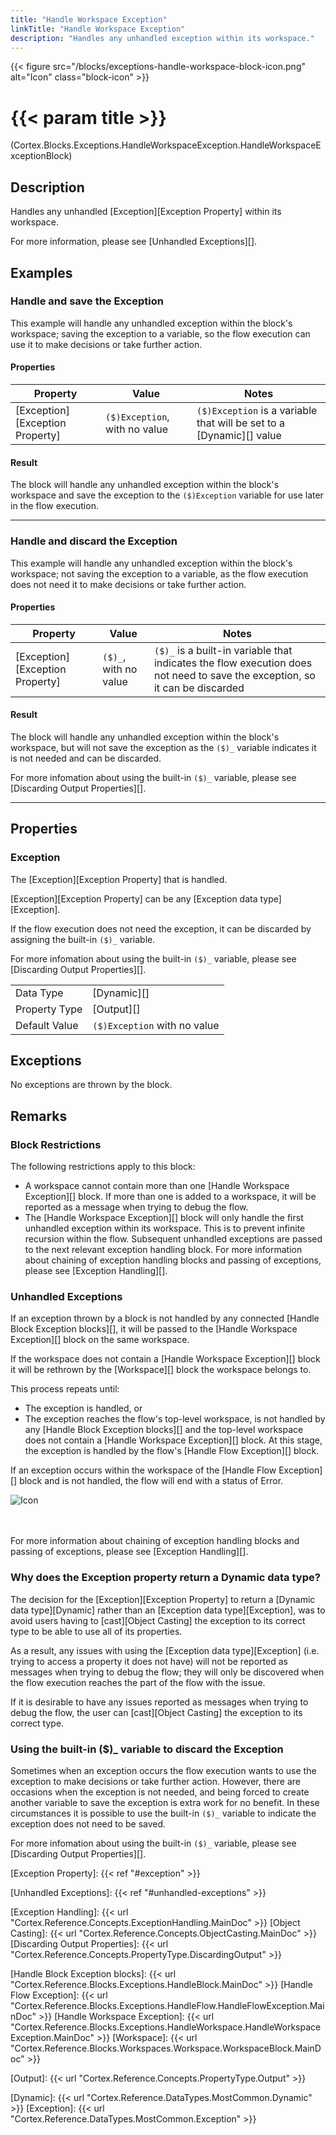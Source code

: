 ```yaml
---
title: "Handle Workspace Exception"
linkTitle: "Handle Workspace Exception"
description: "Handles any unhandled exception within its workspace."
---
```


{{< figure src="/blocks/exceptions-handle-workspace-block-icon.png" alt="Icon" class="block-icon" >}}

# {{< param title >}}

<p class="namespace">(Cortex.Blocks.Exceptions.HandleWorkspaceException.HandleWorkspaceExceptionBlock)</p>

## Description

Handles any unhandled [Exception][Exception Property] within its workspace.

For more information, please see [Unhandled Exceptions][].

## Examples

### Handle and save the Exception

This example will handle any unhandled exception within the block's workspace; saving the exception to a variable, so the flow execution can use it to make decisions or take further action.

#### Properties

| Property           | Value                     | Notes                                    |
|--------------------|---------------------------|------------------------------------------|
| [Exception][Exception Property] | `($)Exception`, with no value | `($)Exception` is a variable that will be set to a [Dynamic][] value |

#### Result

The block will handle any unhandled exception within the block's workspace and save the exception to the `($)Exception` variable for use later in the flow execution.

***

### Handle and discard the Exception

This example will handle any unhandled exception within the block's workspace; not saving the exception to a variable, as the flow execution does not need it to make decisions or take further action.

#### Properties

| Property           | Value                     | Notes                                    |
|--------------------|---------------------------|------------------------------------------|
| [Exception][Exception Property] | `($)_`, with no value | `($)_` is a built-in variable that indicates the flow execution does not need to save the exception, so it can be discarded |

#### Result

The block will handle any unhandled exception within the block's workspace, but will not save the exception as the `($)_` variable indicates it is not needed and can be discarded.

For more infomation about using the built-in `($)_` variable, please see [Discarding Output Properties][].

***

## Properties

### Exception

The [Exception][Exception Property] that is handled.

[Exception][Exception Property] can be any [Exception data type][Exception].

If the flow execution does not need the exception, it can be discarded by assigning the built-in `($)_` variable.

For more infomation about using the built-in `($)_` variable, please see [Discarding Output Properties][].

| | |
|--------------------|---------------------------|
| Data Type | [Dynamic][] |
| Property Type | [Output][] |
| Default Value | `($)Exception` with no value |

## Exceptions

No exceptions are thrown by the block.

## Remarks

### Block Restrictions

The following restrictions apply to this block:

* A workspace cannot contain more than one [Handle Workspace Exception][] block. If more than one is added to a workspace, it will be reported as a message when trying to debug the flow.
* The [Handle Workspace Exception][] block will only handle the first unhandled exception within its workspace. This is to prevent infinite recursion within the flow. Subsequent unhandled exceptions are passed to the next relevant exception handling block. For more information about chaining of exception handling blocks and passing of exceptions, please see [Exception Handling][].

### Unhandled Exceptions

If an exception thrown by a block is not handled by any connected [Handle Block Exception blocks][], it will be passed to the [Handle Workspace Exception][] block on the same workspace.

If the workspace does not contain a [Handle Workspace Exception][] block it will be rethrown by the [Workspace][] block the workspace belongs to.

This process repeats until:

* The exception is handled, or
* The exception reaches the flow's top-level workspace, is not handled by any [Handle Block Exception blocks][] and the top-level workspace does not contain a [Handle Workspace Exception][] block. At this stage, the exception is handled by the flow's [Handle Flow Exception][] block.

If an exception occurs within the workspace of the [Handle Flow Exception][] block and is not handled, the flow will end with a status of Error.

![Icon](/images/flow-error-status.png)<br/><br/><br/>

For more information about chaining of exception handling blocks and passing of exceptions, please see [Exception Handling][].

### Why does the Exception property return a Dynamic data type?

The decision for the [Exception][Exception Property] to return a [Dynamic data type][Dynamic] rather than an [Exception data type][Exception], was to avoid users having to [cast][Object Casting] the exception to its correct type to be able to use all of its properties.

As a result, any issues with using the [Exception data type][Exception] (i.e. trying to access a property it does not have) will not be reported as messages when trying to debug the flow; they will only be discovered when the flow execution reaches the part of the flow with the issue.

If it is desirable to have any issues reported as messages when trying to debug the flow, the user can [cast][Object Casting] the exception to its correct type.

### Using the built-in ($)_ variable to discard the Exception

Sometimes when an exception occurs the flow execution wants to use the exception to make decisions or take further action. However, there are occasions when the exception is not needed, and being forced to create another variable to save the exception is extra work for no benefit. In these circumstances it is possible to use the built-in `($)_` variable to indicate the exception does not need to be saved.

For more infomation about using the built-in `($)_` variable, please see [Discarding Output Properties][].

[Exception Property]: {{< ref "#exception" >}}

[Unhandled Exceptions]: {{< ref "#unhandled-exceptions" >}}

[Exception Handling]: {{< url "Cortex.Reference.Concepts.ExceptionHandling.MainDoc" >}}
[Object Casting]: {{< url "Cortex.Reference.Concepts.ObjectCasting.MainDoc" >}}
[Discarding Output Properties]: {{< url "Cortex.Reference.Concepts.PropertyType.DiscardingOutput" >}}

[Handle Block Exception blocks]: {{< url "Cortex.Reference.Blocks.Exceptions.HandleBlock.MainDoc" >}}
[Handle Flow Exception]: {{< url "Cortex.Reference.Blocks.Exceptions.HandleFlow.HandleFlowException.MainDoc" >}}
[Handle Workspace Exception]: {{< url "Cortex.Reference.Blocks.Exceptions.HandleWorkspace.HandleWorkspaceException.MainDoc" >}}
[Workspace]: {{< url "Cortex.Reference.Blocks.Workspaces.Workspace.WorkspaceBlock.MainDoc" >}}

[Output]: {{< url "Cortex.Reference.Concepts.PropertyType.Output" >}}

[Dynamic]: {{< url "Cortex.Reference.DataTypes.MostCommon.Dynamic" >}}
[Exception]: {{< url "Cortex.Reference.DataTypes.MostCommon.Exception" >}}
